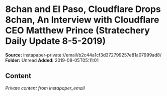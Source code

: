 # 8chan and El Paso, Cloudflare Drops 8chan, An Interview with Cloudflare CEO Matthew Prince (Stratechery Daily Update 8-5-2019)

**Source:** instapaper-private://email/b2c44a1cf3d372799257e81a07999ad8/
**Folder:** Unread
**Added:** 2019-08-05T05:11:01




## Content
*Private content from instapaper_email*
